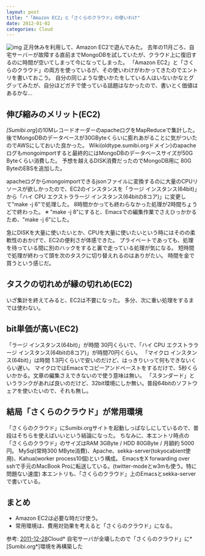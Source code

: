 ```yaml
---
layout: post
title: "「Amazon EC2」と「さくらのクラウド」の使いわけ"
date: 2012-01-02
categories: Cloud
---
```

![img](http://pix.am/CPGG.png)
正月休みを利用して、Amazon EC2で遊んでみた。
去年の11月ごろ、自宅サーバーが故障する直前までMongoDBを試していたが、クラウド上に復旧するのに時間が空いてしまって今になってしまった。
「Amazon EC2」と「さくらのクラウド」の両方を使っているが、その使いわけがわかってきたのでエントリを書いておこう。
自分の同じような使いかたをしている人はいないかなとググッてみたが、自分ほどガチで使っている話題はなかったので、書いとく価値はあるかな…

## 伸び縮みのメリット(EC2)
*[Sumibi.org*]の10MレコードオーダーのapacheログをMapReduceで集計した。
後でMongoDBのデータベースが30GByteくらいに膨れあがることに気がついたのでAWSにしておいた良かった。
Wiki(oldtype.sumibi.orgドメイン)のapacheログもmongoimportすると最終的にはMongoDBのデータベースサイズが50G Byteくらい消費した。
予想を越えるDISK消費だったのでMongoDB用に 80G ByteのEBSを追加した。

apacheログからmongoimportできるjsonファイルに変換するのに大量のCPUリソースが欲しかったので、EC2のインスタンスを「ラージ インスタンス(64bit)」から「ハイ CPU エクストララージ インスタンス(64bitの8コア)」に変更して"make -j 6"で処理した。
8時間かかっても終わらなかった処理が2時間ちょうどで終わった。
※ "make -j 8"にすると、Emacsでの編集作業でさえひっかかるため、"make -j 6"にした。

急にDISKを大量に使いたいとか、CPUを大量に使いたいという時にはそのの柔軟性のおかげで、EC2の便利さが体感できた。
プライベートであっても、処理を待っている間に別のハックをすると裏で走っている処理が気になる。
短時間で処理が終わって頭を次のタスクに切り替えれるのはありがたい。
時間を金で買うという感じだ。

## タスクの切れめが縁の切れめ(EC2)
いざ集計を終えてみると、EC2は不要になった。
多分、次に重い処理をするまでは使わない。

## bit単価が高い(EC2)
「ラージ インスタンス(64bit)」が時間 30円くらいで、「ハイ CPU エクストララージ インスタンス(64bitの8コア)」が時間70円くらい。
「マイクロ インスタンス(64bit)」は時間 1.3円くらいで安いのだけど、はっきりいって何もできないくらい遅い。
マイクロではEmacsでコピーアンドペーストをするだけで、5秒くらいかかる。文章の編集さえできないので使う意味は無い。
「スタンダード」というランクがあれば良いのだけど、32bit環境にしか無い。普段64bitのソフトウェアを使いたいので、それも無し。

## 結局「さくらのクラウド」が常用環境
「さくらのクラウド」にSumibi.orgサイトを起動しっぱなしにしているので、普段はそちらを使えばいいという結論になった。
ちなみに、本エントリ時点の「さくらのクラウド」のサイズはRAM 3GByte / HDD 80GByte / 月額約 5000円。
MySql(常時300 MByte消費)、Apache、sekka-server(tokyocabient使用)、Kahua(worker process10個)という構成。
EmacsをX forwarding over sshで手元のMacBook Proに転送している。(twitter-modeとw3mも使う。特に問題ない速度)
本エントリも、「さくらのクラウド」上のEmacsとsekka-serverで書いている。

## まとめ
- Amazon EC2は必要な時だけ使う。
- 常用環境は、費用対効果を考えると「さくらのクラウド」になる。

参考:
 [2011-12-28](2011-12-28-post.md)Cloud* 自宅サーバが全壊したので「さくらのクラウド」に*[Sumibi.org*]環境を再構築した
